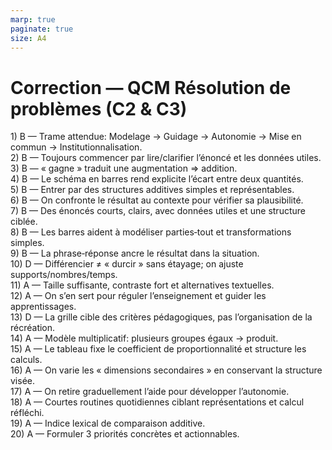 ```yaml
---
marp: true
paginate: true
size: A4
---
```


# Correction — QCM Résolution de problèmes (C2 & C3)

<div class="two-col">

<div class="q-item">1) B — Trame attendue: Modelage → Guidage → Autonomie → Mise en commun → Institutionnalisation.</div>
<div class="q-item">2) B — Toujours commencer par lire/clarifier l’énoncé et les données utiles.</div>
<div class="q-item">3) B — « gagne » traduit une augmentation ⇒ addition.</div>
<div class="q-item">4) B — Le schéma en barres rend explicite l’écart entre deux quantités.</div>
<div class="q-item">5) B — Entrer par des structures additives simples et représentables.</div>
<div class="q-item">6) B — On confronte le résultat au contexte pour vérifier sa plausibilité.</div>
<div class="q-item">7) B — Des énoncés courts, clairs, avec données utiles et une structure ciblée.</div>
<div class="q-item">8) B — Les barres aident à modéliser parties‑tout et transformations simples.</div>
<div class="q-item">9) B — La phrase‑réponse ancre le résultat dans la situation.</div>
<div class="q-item">10) D — Différencier ≠ « durcir » sans étayage; on ajuste supports/nombres/temps.</div>
<div class="q-item">11) A — Taille suffisante, contraste fort et alternatives textuelles.</div>
<div class="q-item">12) A — On s’en sert pour réguler l’enseignement et guider les apprentissages.</div>
<div class="q-item">13) D — La grille cible des critères pédagogiques, pas l’organisation de la récréation.</div>
<div class="q-item">14) A — Modèle multiplicatif: plusieurs groupes égaux → produit.</div>
<div class="q-item">15) A — Le tableau fixe le coefficient de proportionnalité et structure les calculs.</div>
<div class="q-item">16) A — On varie les « dimensions secondaires » en conservant la structure visée.</div>
<div class="q-item">17) A — On retire graduellement l’aide pour développer l’autonomie.</div>
<div class="q-item">18) A — Courtes routines quotidiennes ciblant représentations et calcul réfléchi.</div>
<div class="q-item">19) A — Indice lexical de comparaison additive.</div>
<div class="q-item">20) A — Formuler 3 priorités concrètes et actionnables.</div>

</div>
